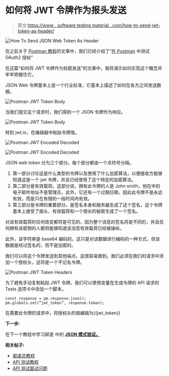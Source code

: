 # 如何将 JWT 令牌作为报头发送

> 原文:[https://www . software testing material . com/how-to-send-jwt-token-as-header/](https://www.softwaretestingmaterial.com/how-to-send-jwt-token-as-header/)

![How To Send JSON Web Token As Header](../Images/abd860f615d7cbde31f59329c02c1d36.png)

在之前关于 [Postman 教程](https://www.softwaretestingmaterial.com/postman-tutorial/)的文章中，我们已经介绍了“[在 Postman](https://www.softwaretestingmaterial.com/testing-oauth2-authorization-in-postman/) 中测试 OAuth2 授权”

在这篇“如何将 JWT 令牌作为标题发送”的文章中，我将演示如何实现这个概念并牢牢把握住它。

JSON Web 令牌基本上是一个行业标准，它基本上描述了如何在各方之间发送数据。

![Postman JWT Token Body](../Images/94780150cd38965c385b1e98dc2429ab.png)

当我们提交这个请求时，我们得到一个 JSON 令牌作为响应。

![Postman JWT Token Body](../Images/9258184e057e645071dc1f7c50e759ca.png)

转到 jwt.io，在编辑器中粘贴令牌值。

![Postman JWT Encoded Decoded](../Images/e80b002353da1307150237d30de897c4.png)

![Postman JWT Encoded Decoded](../Images/9f0cba88859a1eb2f7671849541c1537.png)

JSON web token 分为三个部分。每个部分都由一个点符号分隔。

1.  第一部分讨论这是什么类型的令牌以及使用了什么加密算法，以便接收方能够知道这是一个 jwt 令牌，并且已经使用了这个特定的加密算法。
2.  第二部分是有效载荷。这部分说，拥有此令牌的人是 John smith，他在中的电子邮件地址不是管理员，此外，它还有一个过期日期，因此此令牌不是永远有效，而是只在有限的一段时间内有效。
3.  第三部分是令牌的重要部分。是签名本身和服务器生成了这个签名，这个令牌基本上接受了报头、有效载荷和一个很长的秘密生成了一个签名。

对该有效载荷的任何改变都将是可见的，因为整个消息的签名将是不同的，并且任何拥有该密钥的人都将能够知道该消息有效载荷已经被操纵。

此外，该字符串是 base64 编码的，这只是对该数据进行编码的一种方式，但该数据是经过签名的，而不是加密的。

我们可以将这个令牌发送到其他端点。这很容易做到。我们必须在我们的请求中添加一个授权头，这将是一个不记名令牌。

![Postman JWT Token Headers](../Images/1127f54587520fbc10ac4fb1c21a54ba.png)

为了避免手动复制粘贴 JWT 令牌，我们可以使用变量在生成令牌的 API 请求的 Tests 选项卡中添加一个脚本。

```
const response = pm.response.json();
pm.globals.set(“jwt_token”, response.token);
```

在需要此令牌的请求中，将授权头的值编辑为{{jwt_token}}

**下一步:**

在下一个教程中学习邮差 中的 [**JSON 模式验证。**](https://www.softwaretestingmaterial.com/json-schema-validation-in-postman/)

**相关帖子:**

*   [邮递员教程](https://www.softwaretestingmaterial.com/postman-tutorial/)
*   [API 测试教程](https://www.softwaretestingmaterial.com/api-testing/)
*   [API 测试面试问题](https://www.softwaretestingmaterial.com/api-testing-interview-questions/)